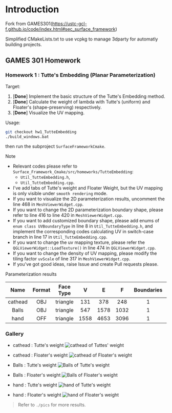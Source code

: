 # Introduction
Fork from GAMES301(https://ustc-gcl-f.github.io/code/index.html#sec_surface_framework)

Simplified CMakeLists.txt to use vcpkg to manage 3dparty for automatly building projects.


## GAMES 301 Homework

### Homework 1 : Tutte's Embedding (Planar Parameterization)

Target:
1. [**Done**] Implement the basic structure of the Tutte's Embedding method.
2. [**Done**] Calculate the weight of lambda with Tutte's (uniform) and Floater's (shape-preserving) respectively.
3. [**Done**] Visualize the UV mapping.

Usage:
 
```bash
git checkout hw1_TutteEmbedding
./build_windows.bat
```
then run the subproject `SurfaceFrameworkCmake`.

Note

+ Relevant codes please refer to `Surface_Framework_Cmake/src/homeworks/TutteEmbedding`:
  + `Util_TutteEmbedding.h`,
  + `Util_TutteEmbedding.cpp`.
+ I've add tabs of Tutte's weight and Floater Weight, but the UV mapping is only visible under `smooth rendering` mode.
+ If you want to visualize the 2D parameterization results, uncomment the line 468 in `MeshViewerWidget.cpp`.
+ If you want to change the 2D parameterization boundary shape, please refer to line 416 to line 420 in `MeshViewerWidget.cpp`.
+ If you want to add customized boundary shape, please add enums of `enum class UVBoundaryType` in line 8 in `Util_TutteEmbedding.h`, and implement the corresponding codes calculating UV in switch-case branch in line 17 in `Util_TutteEmbedding.cpp`.
+ If you want to change the uv mapping texture, please refer the `QGLViewerWidget::LoadTexture()` in line 474 in `QGLViewerWidget.cpp`.
+ If you want to change the density of UV mapping, please modify the tiling factor `uvScale` of line 317 in `MeshViewerWidget.cpp`.
+ If you've got good ideas, raise Issue and create Pull requests please.

Parameterization results

| Name | Format | Face Type | V | E | F | Boundaries | Storage |
| :-: | :-: | :-: | :-: | :-: | :-: | :-: | :-: |
| cathead | OBJ | triangle |  131 |  378 |  248 | 1 |  8 KB |
|   Balls | OBJ | triangle |  547 | 1578 | 1032 | 1 | 26 KB |
|    hand | OFF | triangle | 1558 | 4653 | 3096 | 1 | 97 KB |

### Gallery

+ cathead : Tutte's weight
![cathead of Tuttes' weight](pics/uv/checkerboard/cathead_uniform_poly.png)
+ cathead : Floater's weight
![cathead of Floater's weight](pics/uv/checkerboard/cathead_floater_poly.png)

+ Balls : Tutte's weight
![Balls of Tutte's weight](pics/uv/checkerboard/Balls_uniform_poly.png)
+ Balls : Floater's weight
![Balls of Floater's weight](pics/uv/checkerboard/Balls_floater_poly.png)

+ hand : Tutte's weight
![hand of Tutte's weight](pics/uv/checkerboard/hand_uniform_poly.png)
+ hand : Floater's weight
![hand of Floater's weight](pics/uv/checkerboard/hand_floater_poly.png)

> Refer to `./pics` for more results. 